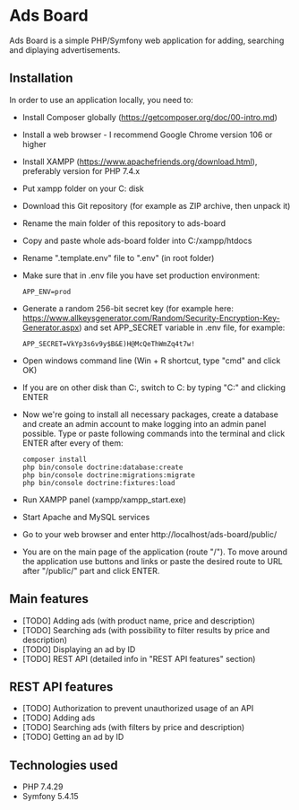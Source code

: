 # Ads Board

Ads Board is a simple PHP/Symfony web application for adding, searching and diplaying advertisements.

## Installation

In order to use an application locally, you need to:
- Install Composer globally (https://getcomposer.org/doc/00-intro.md)
- Install a web browser - I recommend Google Chrome version 106 or higher
- Install XAMPP (https://www.apachefriends.org/download.html), preferably version for PHP 7.4.x
- Put xampp folder on your C: disk
- Download this Git repository (for example as ZIP archive, then unpack it)
- Rename the main folder of this repository to ads-board
- Copy and paste whole ads-board folder into C:/xampp/htdocs
- Rename ".template.env" file to ".env" (in root folder)
- Make sure that in .env file you have set production environment:

    <code>APP_ENV=prod</code>
- Generate a random 256-bit secret key (for example here: https://www.allkeysgenerator.com/Random/Security-Encryption-Key-Generator.aspx) and set APP_SECRET variable in .env file, for example:

    <code>APP_SECRET=VkYp3s6v9y$B&E)H@McQeThWmZq4t7w!</code>
- Open windows command line (Win + R shortcut, type "cmd" and click OK)
- If you are on other disk than C:, switch to C: by typing "C:" and clicking ENTER
- Now we're going to install all necessary packages, create a database and create an admin account to make logging into an admin panel possible. Type or paste following commands into the terminal and click ENTER after every of them:
    ```
    composer install
    php bin/console doctrine:database:create
    php bin/console doctrine:migrations:migrate
    php bin/console doctrine:fixtures:load
    ```
- Run XAMPP panel (xampp/xampp_start.exe)
- Start Apache and MySQL services
- Go to your web browser and enter http://localhost/ads-board/public/
- You are on the main page of the application (route "/"). To move around the application use buttons and links or paste the desired route to URL after "/public/" part and click ENTER.

## Main features

- [TODO] Adding ads (with product name, price and description)
- [TODO] Searching ads (with possibility to filter results by price and description)
- [TODO] Displaying an ad by ID
- [TODO] REST API (detailed info in "REST API features" section)

## REST API features

- [TODO] Authorization to prevent unauthorized usage of an API
- [TODO] Adding ads
- [TODO] Searching ads (with filters by price and description)
- [TODO] Getting an ad by ID

## Technologies used

- PHP 7.4.29
- Symfony 5.4.15